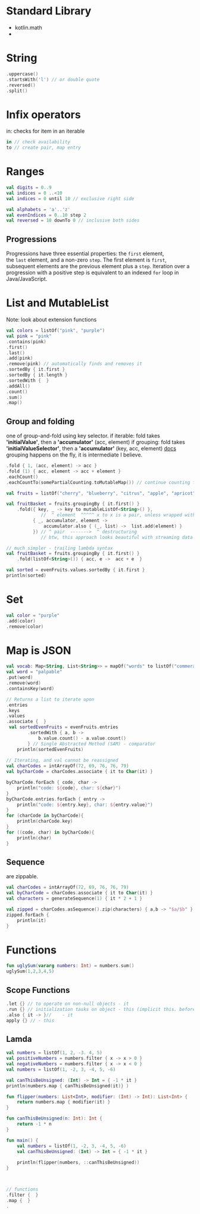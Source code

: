 # Standard Library
- kotlin.math
- 

# String
```kotlin
.uppercase()
.startsWith('l') // or double quote
.reversed()
.split()
```
# Infix operators
in: checks for item in an iterable

```kotlin
in // check availability
to // create pair, map entry
```
# Ranges
```kotlin
val digits = 0..9
val indices = 0 ..<10
val indices = 0 until 10 // exclusive right side

val alphabets = 'a'..'z'
val evenIndices = 0..10 step 2
val reversed = 10 downTo 0 // inclusive both sides
```
## Progressions
Progressions have three essential properties: the `first` element, the `last` element, and a non-zero `step`. The first element is `first`, subsequent elements are the previous element plus a `step`. Iteration over a progression with a positive step is equivalent to an indexed `for` loop in Java/JavaScript.
# List and MutableList
Note: look about extension functions
```kotlin
val colors = listOf("pink", "purple")
val pink = "pink"
.contains(pink)
.first()
.last()
.add(pink) 
.remove(pink) // automatically finds and removes it
.sortedBy { it.first }
.sortedBy { it.length }
.sortedWith {  }
.addAll()
.count()
.sum()
.map()
```
## Group and folding

one of group-and-fold using key selector.
if iterable: fold takes **'initialValue'**, then a **'accumulator'** (acc, element)
if grouping: fold takes **'initialValueSelector'**, then a **'accumulator'** (key, acc, element)
[docs](https://kotlinlang.org/api/latest/jvm/stdlib/kotlin.collections/fold.html)
grouping happens on the fly, it is intermediate I believe.

```kotlin
.fold { 1, (acc, element) -> acc }
.fold (1) { acc, element -> acc + element }
.eachCount()
.eachCountTo(somePartialCounting.toMutableMap()) // continue counting from x

val fruits = listOf("cherry", "blueberry", "citrus", "apple", "apricot", "banana", "coconut")

val fruitBasket = fruits.groupingBy { it.first() }
    .fold({ key, _ -> key to mutableListOf<String>() },
		     //  ^ element  ^^^^^ x to x is a pair, unless wrapped with mapOf()
          { _, accumulator, element ->
              accumulator.also { (_, list) ->  list.add(element) }
          }) // ^ pair  ------->  ^ destructuring 
             // btw, this approach looks beautiful with streaming data

// much simpler - trailing lambda syntax
val fruitBasket = fruits.groupingBy { it.first() }
    .fold(listOf<String>()) { acc, e ->  acc + e  }

val sorted = evenFruits.values.sortedBy { it.first }
println(sorted) 
```

# Set
```kotlin
val color = "purple"
.add(color)
.remove(color)
```

# Map is JSON 
```kotlin
val vocab: Map<String, List<String>> = mapOf("words" to listOf("commerative", "reverence", "crestfallen"))
val word = "palpable"
.put(word)
.remove(word)
.containsKey(word)

// Returns a list to iterate upon
.entries
.keys
.values
.associate {  }
 val sortedEvenFruits = evenFruits.entries
        .sortedWith { a, b ->
            b.value.count() - a.value.count()
        } // Single Abstracted Method (SAM) - comparator
    println(sortedEvenFruits)
    
// Iterating, and val cannot be reassigned 
val charCodes = intArrayOf(72, 69, 76, 76, 79)
val byCharCode = charCodes.associate { it to Char(it) }

byCharCode.forEach { code, char ->
    println("code: ${code}, char: ${char}")
}
byCharCode.entries.forEach { entry ->
	println("code: ${entry.key}, char: ${entry.value}")
}
for (charCode in byCharCode){
    println(charCode.key)
}
for ((code, char) in byCharCode){
    println(char)
}
```
## Sequence
are zippable.
```kotlin
val charCodes = intArrayOf(72, 69, 76, 76, 79)
val byCharCode = charCodes.associate { it to Char(it) }
val characters = generateSequence(1) { it * 2 + 1 }

val zipped = charCodes.asSequence().zip(characters) { a,b -> "$a/$b" }
zipped.forEach {
    println(it)
}
```
# Functions
```kotlin
fun uglySum(vararg numbers: Int) = numbers.sum()
uglySum(1,2,3,4,5)
```
## Scope Functions
```kotlin
.let {} // to operate on non-null objects - it
.run {} // initialization tasks on object - this (implicit this. before vars)
.also { it -> }//    - it
apply {} // - this
```
## Lamda
```kotlin
val numbers = listOf(1, 2, -3. 4, 5)
val positiveNumbers = numbers.filter { x -> x > 0 }
val negativeNumbers = numbers.filter { x -> x < 0 }
val numbers = listOf(1, -2, 3, -4, 5, -6)

val canThisBeUnsigned: (Int) -> Int = { -1 * it }
println(numbers.map { canThisBeUnsigned(it)} )

fun flipper(numbers: List<Int>, modifier: (Int) -> Int): List<Int> {
    return numbers.map { modifier(it) }
}

fun canThisBeUnsigned(n: Int): Int {
	return -1 * n
}

fun main() {
    val numbers = listOf(1, -2, 3, -4, 5, -6)
    val canThisBeUnsigned: (Int) -> Int = { -1 * it }
    
    println(flipper(numbers, ::canThisBeUnsigned))
}



// functions
.filter {  }
.map {  }
.
```